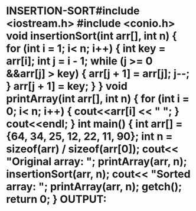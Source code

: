 # INSERTION-SORT#include <iostream.h> #include <conio.h> void insertionSort(int arr[], int n) { for (int i = 1; i< n; i++) { int key = arr[i]; int j = i - 1; while (j >= 0 &&arr[j] > key) { arr[j + 1] = arr[j]; j--; } arr[j + 1] = key; } } void printArray(int arr[], int n) { for (int i = 0; i< n; i++) { cout<<arr[i] << " "; } cout<<endl; } int main() { int arr[] = {64, 34, 25, 12, 22, 11, 90}; int n = sizeof(arr) / sizeof(arr[0]); cout<< "Original array: "; printArray(arr, n); insertionSort(arr, n); cout<< "Sorted array: "; printArray(arr, n); getch(); return 0; } OUTPUT: 
